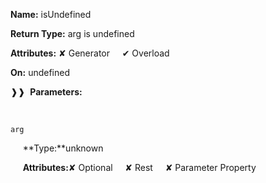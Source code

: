 **Name:** isUndefined

**Return Type:** arg is undefined

**Attributes:** ✘ Generator&nbsp;&nbsp;&nbsp;&nbsp;&nbsp;✔ Overload

**On:** undefined

❱❱&nbsp;&nbsp;**Parameters:**

&nbsp;&nbsp;&nbsp;&nbsp;&nbsp;
```
arg
```

&nbsp;&nbsp;&nbsp;&nbsp;&nbsp;**Type:**unknown

&nbsp;&nbsp;&nbsp;&nbsp;&nbsp;**Attributes:**✘ Optional&nbsp;&nbsp;&nbsp;&nbsp;&nbsp;✘ Rest&nbsp;&nbsp;&nbsp;&nbsp;&nbsp;✘ Parameter Property

